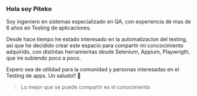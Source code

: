### Hola soy Piteko 

Soy ingeniero en sistemas especializado en QA, con experiencia de mas de 6 años en Testing de aplicaciones.

Desde hace tiempo he estado interesado en la automatizacion del testing, asi que he decidido crear este espacio para compartir mi concocimiento adquirido, con distintas herramientas desde Selenium, Appium, Playwrigth, que ire subiendo poco a poco.

Espero sea de utilidad para la comunidad y personas interesadas en el Testing de apps. Un saludo!! :wave:

> Lo mejor que se puede compartir es el conocimiento


<!--
**Piteko87/Piteko87** is a ✨ _special_ ✨ repository because its `README.md` (this file) appears on your GitHub profile.

Here are some ideas to get you started:

- 🔭 I’m currently working on ...
- 🌱 I’m currently learning ...
- 👯 I’m looking to collaborate on ...
- 🤔 I’m looking for help with ...
- 💬 Ask me about ...
- 📫 How to reach me: ...
- 😄 Pronouns: ...
- ⚡ Fun fact: ...
-->
